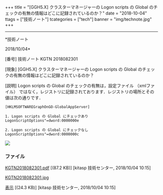 ﻿+++
title = "[GGH5.X] クラスターマネージャーの Logon scripts の Global のチェックの有無の情報はどこに記録されているのか？"
date = "2018-10-04"
ttags = ["技術ノート"]
tcategories = ["tech"]
banner = "img/technote.jpg"
+++

-----------------------------------------------------------------------------------------------------------------------------

*技術ノート

2018/10/04*


[番号]
技術ノート KGTN 2018082301

[現象]
[GGH5.X] クラスターマネージャーの Logon scripts の Global
のチェックの有無の情報はどこに記録されているのか？

[説明]
Logon scripts の Global のチェックの有無は，設定ファイル （xmlファイル）
ではなく，レジストリに記録されております．レジストリの場所とその値は次の通りです．

    [HKLMSOFTWAREGraphOnGO-GlobalAppServer]

    1. Logon scripts の Global にチェックあり
    LogonScriptOptions"=dword:0000000e

    2. Logon scripts の Global にチェックなし
    LogonScriptOptions"=dword:0000000c

![](http://techreport.kitasp.net/attachments/download/4130/KGTN2018082301.jpg)


### ファイル

 
 


[KGTN2018082301.pdf](http://techreport.kitasp.net/attachments/download/4129/KGTN2018082301.pdf)
 [(87.2 KB)] [kitasp 技術センター, 2018/10/04
10:15]

[KGTN2018082301.jpg](http://techreport.kitasp.net/attachments/download/4130/KGTN2018082301.jpg)

[表示](http://techreport.kitasp.net/attachments/4130/KGTN2018082301.jpg "表示")
 [(24.3 KB)] [kitasp 技術センター, 2018/10/04
10:15]


 


 


